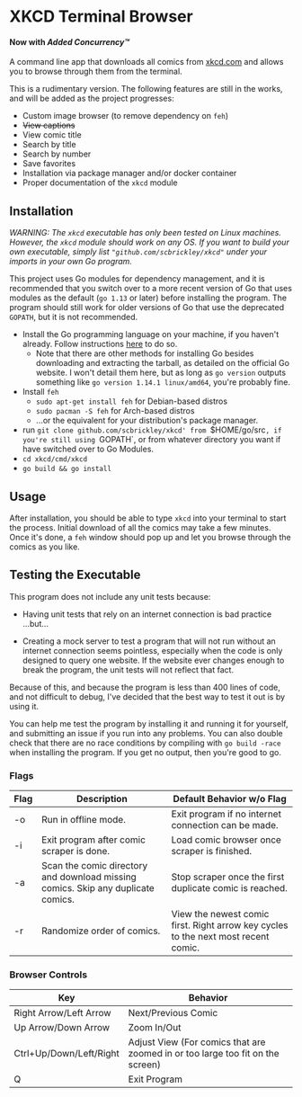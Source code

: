 # XKCD Terminal Browser
#### Now with ***Added Concurrency&#8482;***

A command line app that downloads all comics from [xkcd.com](https://xkcd.com) and allows you to browse through them from the terminal.

This is a rudimentary version. The following features are still in the works, and will be added as the project progresses:

- Custom image browser (to remove dependency on `feh`)
- ~~View captions~~
- View comic title
- Search by title
- Search by number
- Save favorites
- Installation via package manager and/or docker container
- Proper documentation of the `xkcd` module

## Installation

*WARNING: The `xkcd` executable has only been tested on Linux machines. However, the `xkcd` module should work on any OS. If you want to build your own executable, simply list `"github.com/scbrickley/xkcd"` under your imports in your own Go program.*

This project uses Go modules for dependency management, and it is recommended that you switch over to a more recent version of Go that uses modules as the default (`go 1.13` or later) before installing the program. The program should still work for older versions of Go that use the deprecated `GOPATH`, but it is not recommended.

- Install the Go programming language on your machine, if you haven't already. Follow instructions [here](https://golang.org/dl/) to do so.
	- Note that there are other methods for installing Go besides downloading and extracting the tarball, as detailed on the official Go website. I won't detail them here, but as long as `go version` outputs something like `go version 1.14.1 linux/amd64`, you're probably fine.
- Install `feh`
	- `sudo apt-get install feh` for Debian-based distros
	- `sudo pacman -S feh` for Arch-based distros
	- ...or the equivalent for your distribution's package manager.
- run `git clone github.com/scbrickley/xkcd' from `$HOME/go/src`, if you're still using `GOPATH`, or from whatever directory you want if have switched over to Go Modules.
- `cd xkcd/cmd/xkcd`
- `go build && go install`

## Usage

After installation, you should be able to type `xkcd` into your terminal to start the process. Initial download of all the comics may take a few minutes. Once it's done, a `feh` window should pop up and let you browse through the comics as you like.

## Testing the Executable

This program does not include any unit tests because: 

- Having unit tests that rely on an internet connection is bad practice
...but...

- Creating a mock server to test a program that will not run without an internet connection seems pointless, especially when the code is only designed to query one website. If the website ever changes enough to break the program, the unit tests will not reflect that fact.

Because of this, and because the program is less than 400 lines of code, and not difficult to debug, I've decided that the best way to test it out is by using it.

You can help me test the program by installing it and running it for yourself, and submitting an issue if you run into any problems. You can also double check that there are no race conditions by compiling with `go build -race` when installing the program. If you get no output, then you're good to go.

### Flags
| Flag | Description | Default Behavior w/o Flag |
|------|-------------|---------|
| -o | Run in offline mode. | Exit program if no internet connection can be made. |
| -i | Exit program after comic scraper is done. | Load comic browser once scraper is finished. |
| -a | Scan the comic directory and download missing comics. Skip any duplicate comics. | Stop scraper once the first duplicate comic is reached. |
| -r | Randomize order of comics. | View the newest comic first. Right arrow key cycles to the next most recent comic. |

### Browser Controls

| Key | Behavior |
|-----|----------|
| Right Arrow/Left Arrow | Next/Previous Comic |
| Up Arrow/Down Arrow | Zoom In/Out |
| Ctrl+Up/Down/Left/Right | Adjust View (For comics that are zoomed in or too large too fit on the screen) |
| Q | Exit Program |
